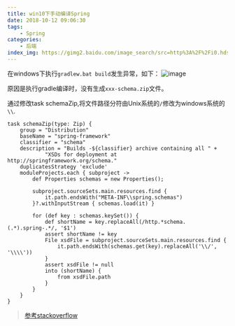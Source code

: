 ```yaml
---
title: win10下手动编译Spring
date: 2018-10-12 09:06:30
tags:
    - Spring
categories:
    - 后端
index_img: https://gimg2.baidu.com/image_search/src=http%3A%2F%2Fi0.hdslb.com%2Fbfs%2Farticle%2F1f2abd1d67247ad82eda8069cd73c61a189b7ad1.jpg&refer=http%3A%2F%2Fi0.hdslb.com&app=2002&size=f9999,10000&q=a80&n=0&g=0n&fmt=jpeg?sec=1632028951&t=4969344ee49ff8b1b313b3ceffe1c1d5
---
```



在windows下执行`gradlew.bat build`发生异常，如下：
![image](http://img.hb.aicdn.com/6257b1a43c17c6eba97c52034c6f398c459788305765-exykoC_fw658)

原因是执行gradle编译时，没有生成`xxx-schema.zip`文件。

通过修改task schemaZip,将文件路径分符由Unix系统的`/`修改为windows系统的`\\`.

```
task schemaZip(type: Zip) {
	group = "Distribution"
	baseName = "spring-framework"
	classifier = "schema"
	description = "Builds -${classifier} archive containing all " +
			"XSDs for deployment at http://springframework.org/schema."
	duplicatesStrategy 'exclude'
	moduleProjects.each { subproject ->
		def Properties schemas = new Properties();

		subproject.sourceSets.main.resources.find {
			it.path.endsWith("META-INF\\spring.schemas")
		}?.withInputStream { schemas.load(it) }

		for (def key : schemas.keySet()) {
			def shortName = key.replaceAll(/http.*schema.(.*).spring-.*/, '$1')
			assert shortName != key
			File xsdFile = subproject.sourceSets.main.resources.find {
				it.path.endsWith(schemas.get(key).replaceAll('\\/', '\\\\'))
			}
			assert xsdFile != null
			into (shortName) {
				from xsdFile.path
			}
		}
	}
}
```

> [参考stackoverflow](https://stackoverflow.com/questions/34916981/build-spring-framework-source-code-encounter-an-error)
